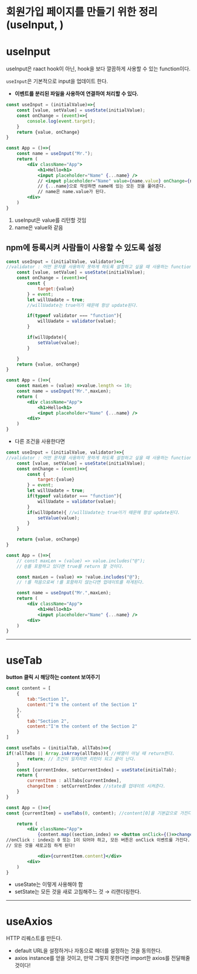# 회원가입 페이지를 만들기 위한 정리(useInput, )

# useInput

useInput은 raact hook이 아닌, hook을 보다 깔끔하게 사용할 수 있는 function이다.

`useInput`은 기본적으로 input을 업데이트 한다.

- **이벤트를 분리된 파일을 사용하여 연결하여 처리할 수 있다.**

```jsx
const useInput = (initialValue)=>{
	const [value, setValue] = useState(initialValue);
	const onChange = (event)=>{
		console.log(event.target);
	}
	return {value, onChange}
}

const App = ()=>{
	const name = useInput("Mr.");
	return (
		<div className="App">
			<h1>Hello<h1>
			<input placeholder="Name" {...name} />
			// <input placeholder="Name" value={name.value} onChange={name.onChange} />
			// {...name}으로 작성하면 name에 있는 모든 것을 풀어준다.
			// name은 name.value가 된다.
		<div>
	)
}
```

1. useInput은 value를 리턴할 것임
2. name은 value와 같음

## npm에 등록시켜 사람들이 사용할 수 있도록 설정

```jsx
const useInput = (initialValue, validator)=>{
//validator : 어떤 문자를 사용하지 못하게 하도록 설정하고 싶을 때 사용하는 function
	const [value, setValue] = useState(initialValue);
	const onChange = (event)=>{
		const {
			target:{value}
		} = event;
		let willUadate = true;
		//willUadate는 true이기 때문에 항상 update된다.

		if(typeof validator === "function"){
			willUadate = validator(value);
		}

		if(willUpdate){
			setValue(value);
		}

	}
	return {value, onChange}
}

const App = ()=>{
	const maxLen = (value) =>value.length <= 10;
	const name = useInput("Mr.",maxLen);
	return (
		<div className="App">
			<h1>Hello<h1>
			<input placeholder="Name" {...name} />
		<div>
	)
}
```

- 다른 조건을 사용한다면

```jsx
const useInput = (initialValue, validator)=>{
//validator : 어떤 문자를 사용하지 못하게 하도록 설정하고 싶을 때 사용하는 function
	const [value, setValue] = useState(initialValue);
	const onChange = (event)=>{
		const {
			target:{value}
		} = event;
		let willUadate = true;
		if(typeof validator === "function"){
			willUadate = validator(value);
		}
		if(willUpdate){ //willUadate는 true이기 때문에 항상 update된다.
			setValue(value);
		}
	}

	return {value, onChange}
}

const App = ()=>{
	// const maxLen = (value) => value.includes("@");
	// @를 포함하고 있다면 true를 return 할 것이다.

	const maxLen = (value) => !value.includes("@");
	// !를 적음으로써 !를 포함하지 않는다면 업데이트를 하게된다.

	const name = useInput("Mr.",maxLen);
	return (
		<div className="App">
			<h1>Hello<h1>
			<input placeholder="Name" {...name} />
		<div>
	)
}
```

---

# useTab

**button 클릭 시 해당하는 content 보여주기**

```jsx
const content = [
	{
		tab:"Section 1",
		content:"I'm the content of the Section 1"
	},
	{
		tab:"Section 2",
		content:"I'm the content of the Section 2"
	}
]

const useTabs = (initialTab, allTabs)=>{
if(!allTabs || Array.isArray(allTabs)){ //배열이 아닐 때 return한다.
		return; // 조건이 일치하면 리턴이 되고 끝이 난다.
	}
	const [currentIndex, setCurrentIndex] = useState(initialTab);
	return {
		currentItem : allTabs[currentIndex],
		changeItem : setCurrentIndex //state를 업데이트 시켜준다.
	}
}

const App = ()=>{
const {currentItem} = useTabs(0, content); //content[0]을 기본값으로 가진다.

	return (
		<div className="App">
			{content.map((section,index) => <button onClick={()=>changeItem(index)}>{section.tab}</button>)}
//onClick : index는 0 또는 1이 되어야 하고, 모든 버튼은 onClick 이벤트를 가진다. 누군가 클릭하면 changeItem(index)를 실행하게 되고 setCurrentIndex의 item을 변경시킨다. -> State를 바꿔줌! -> currentItem의 currentIndex를 변경시키게 됨.
// 모든 것을 새로고침 하게 된다!

			<div>{currentItem.content}</div>
		<div>
	)
}
```

- useState는 이렇게 사용해야 함
- setState는 모든 것을 새로 고침해주느 것 → 리랜더링한다.

---

# useAxios

HTTP 리퀘스트를 만든다.

- default URL을 설정하거나 자동으로 헤더를 설정하는 것을 동의한다.
- axios instance를 얻을 것이고, 만약 그렇지 못한다면 import한 axios를 전달해줄 것이다!
